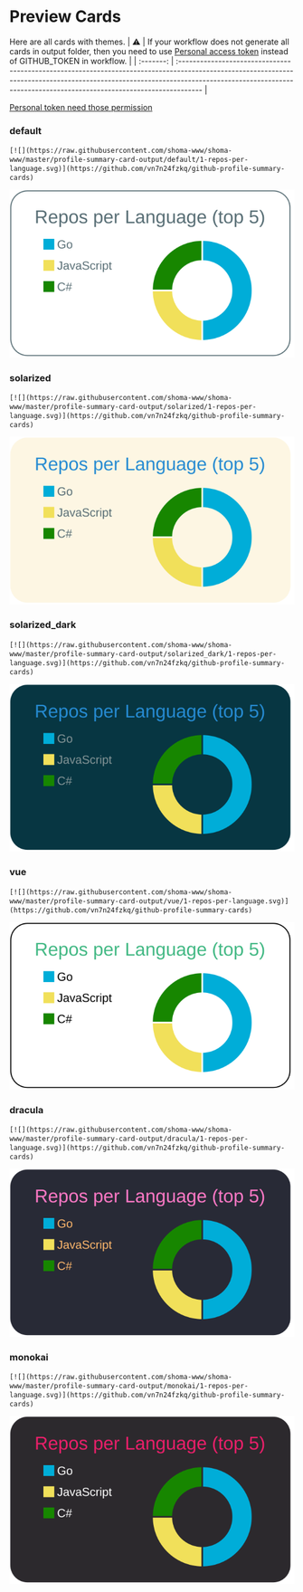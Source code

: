 
# Preview Cards

Here are all cards with themes.
| :warning: | If your workflow does not generate all cards in output folder, then you need to use [Personal access token](https://docs.github.com/en/actions/configuring-and-managing-workflows/creating-and-storing-encrypted-secrets) instead of GITHUB_TOKEN in workflow. |
| :-------: | :------------------------------------------------------------------------------------------------------------------------------------------------------------------------------------------------------------------------------------------------ |

[Personal token need those permission](https://github.com/vn7n24fzkq/github-profile-summary-cards/wiki/Personal-access-token-permissions)


### default


```
[![](https://raw.githubusercontent.com/shoma-www/shoma-www/master/profile-summary-card-output/default/1-repos-per-language.svg)](https://github.com/vn7n24fzkq/github-profile-summary-cards)
```
![](https://raw.githubusercontent.com/shoma-www/shoma-www/master/profile-summary-card-output/default/1-repos-per-language.svg)


### solarized


```
[![](https://raw.githubusercontent.com/shoma-www/shoma-www/master/profile-summary-card-output/solarized/1-repos-per-language.svg)](https://github.com/vn7n24fzkq/github-profile-summary-cards)
```
![](https://raw.githubusercontent.com/shoma-www/shoma-www/master/profile-summary-card-output/solarized/1-repos-per-language.svg)


### solarized_dark


```
[![](https://raw.githubusercontent.com/shoma-www/shoma-www/master/profile-summary-card-output/solarized_dark/1-repos-per-language.svg)](https://github.com/vn7n24fzkq/github-profile-summary-cards)
```
![](https://raw.githubusercontent.com/shoma-www/shoma-www/master/profile-summary-card-output/solarized_dark/1-repos-per-language.svg)


### vue


```
[![](https://raw.githubusercontent.com/shoma-www/shoma-www/master/profile-summary-card-output/vue/1-repos-per-language.svg)](https://github.com/vn7n24fzkq/github-profile-summary-cards)
```
![](https://raw.githubusercontent.com/shoma-www/shoma-www/master/profile-summary-card-output/vue/1-repos-per-language.svg)


### dracula


```
[![](https://raw.githubusercontent.com/shoma-www/shoma-www/master/profile-summary-card-output/dracula/1-repos-per-language.svg)](https://github.com/vn7n24fzkq/github-profile-summary-cards)
```
![](https://raw.githubusercontent.com/shoma-www/shoma-www/master/profile-summary-card-output/dracula/1-repos-per-language.svg)


### monokai


```
[![](https://raw.githubusercontent.com/shoma-www/shoma-www/master/profile-summary-card-output/monokai/1-repos-per-language.svg)](https://github.com/vn7n24fzkq/github-profile-summary-cards)
```
![](https://raw.githubusercontent.com/shoma-www/shoma-www/master/profile-summary-card-output/monokai/1-repos-per-language.svg)

